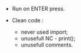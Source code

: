  - Run on ENTER press.

 - Clean code :
    - never used import;
    - unusefull NC - print();
    - unusefull comments.
